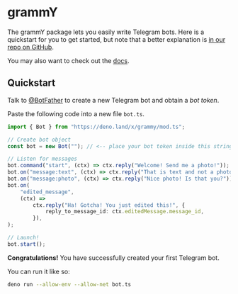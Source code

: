 # grammY

The grammY package lets you easily write Telegram bots. Here is a quickstart for
you to get started, but note that a better explanation is
[in our repo on GitHub](https://github.com/grammyjs/grammY).

You may also want to check out the [docs](https://grammy.dev).

## Quickstart

Talk to [@BotFather](https://t.me/BotFather) to create a new Telegram bot and
obtain a _bot token_.

Paste the following code into a new file `bot.ts`.

```ts
import { Bot } from "https://deno.land/x/grammy/mod.ts";

// Create bot object
const bot = new Bot(""); // <-- place your bot token inside this string

// Listen for messages
bot.command("start", (ctx) => ctx.reply("Welcome! Send me a photo!"));
bot.on("message:text", (ctx) => ctx.reply("That is text and not a photo!"));
bot.on("message:photo", (ctx) => ctx.reply("Nice photo! Is that you?"));
bot.on(
    "edited_message",
    (ctx) =>
        ctx.reply("Ha! Gotcha! You just edited this!", {
            reply_to_message_id: ctx.editedMessage.message_id,
        }),
);

// Launch!
bot.start();
```

**Congratulations!** You have successfully created your first Telegram bot.

You can run it like so:

```bash
deno run --allow-env --allow-net bot.ts
```
